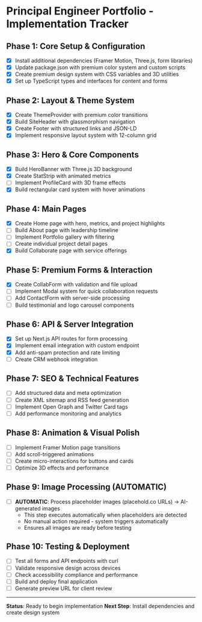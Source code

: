 # Principal Engineer Portfolio - Implementation Tracker

## Phase 1: Core Setup & Configuration
- [x] Install additional dependencies (Framer Motion, Three.js, form libraries)
- [x] Update package.json with premium color system and custom scripts
- [x] Create premium design system with CSS variables and 3D utilities
- [x] Set up TypeScript types and interfaces for content and forms

## Phase 2: Layout & Theme System  
- [x] Create ThemeProvider with premium color transitions
- [x] Build SiteHeader with glassmorphism navigation
- [x] Create Footer with structured links and JSON-LD
- [x] Implement responsive layout system with 12-column grid

## Phase 3: Hero & Core Components
- [x] Build HeroBanner with Three.js 3D background
- [x] Create StatStrip with animated metrics
- [ ] Implement ProfileCard with 3D frame effects
- [x] Build rectangular card system with hover animations

## Phase 4: Main Pages
- [x] Create Home page with hero, metrics, and project highlights
- [ ] Build About page with leadership timeline
- [ ] Implement Portfolio gallery with filtering
- [ ] Create individual project detail pages
- [x] Build Collaborate page with service offerings

## Phase 5: Premium Forms & Interaction
- [x] Create CollabForm with validation and file upload
- [ ] Implement Modal system for quick collaboration requests
- [ ] Add ContactForm with server-side processing
- [ ] Build testimonial and logo carousel components

## Phase 6: API & Server Integration
- [x] Set up Next.js API routes for form processing
- [x] Implement email integration with custom endpoint
- [x] Add anti-spam protection and rate limiting
- [ ] Create CRM webhook integration

## Phase 7: SEO & Technical Features
- [ ] Add structured data and meta optimization
- [ ] Create XML sitemap and RSS feed generation
- [ ] Implement Open Graph and Twitter Card tags
- [ ] Add performance monitoring and analytics

## Phase 8: Animation & Visual Polish
- [ ] Implement Framer Motion page transitions
- [ ] Add scroll-triggered animations
- [ ] Create micro-interactions for buttons and cards
- [ ] Optimize 3D effects and performance

## Phase 9: Image Processing (AUTOMATIC)
- [ ] **AUTOMATIC**: Process placeholder images (placehold.co URLs) → AI-generated images
  - This step executes automatically when placeholders are detected
  - No manual action required - system triggers automatically
  - Ensures all images are ready before testing

## Phase 10: Testing & Deployment
- [ ] Test all forms and API endpoints with curl
- [ ] Validate responsive design across devices
- [ ] Check accessibility compliance and performance
- [ ] Build and deploy final application
- [ ] Generate preview URL for client review

---
**Status**: Ready to begin implementation
**Next Step**: Install dependencies and create design system